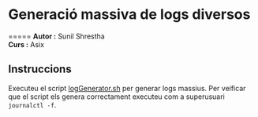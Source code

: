 # Generació massiva de logs diversos 
=====
**Autor :** Sunil Shrestha  	
**Curs :** Asix 

## Instruccions
Executeu el script [logGenerator.sh](logGenerator.sh) per generar logs massius.
Per veificar que el script els genera correctament executeu com a superusuari `journalctl -f`.

